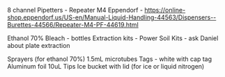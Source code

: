 8 channel Pipetters - 
Repeater M4 Eppendorf - https://online-shop.eppendorf.us/US-en/Manual-Liquid-Handling-44563/Dispensers--Burettes-44566/Repeater-M4-PF-44619.html

Ethanol 70%
Bleach - bottles
Extraction kits - Power Soil Kits - ask Daniel about plate extraction

Sprayers (for ethanol 70%)
1.5mL microtubes
Tags - white with cap tag
Aluminum foil
10uL Tips
Ice bucket with lid (for ice or liquid nitrogen)


